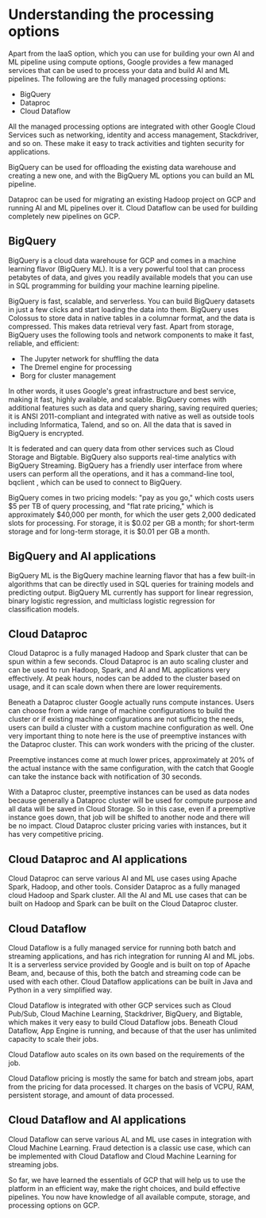 

# Understanding the processing options 

Apart from the IaaS option, which you can use for building your own AI and ML pipeline using compute options, Google provides a few managed services that can be used to process your data and build AI and ML pipelines. The following are the fully managed processing options:

- BigQuery
- Dataproc
- Cloud Dataflow

All the managed processing options are integrated with other Google Cloud Services such as networking, identity and access management, Stackdriver, and so on. These make it easy to track activities and tighten security for applications.

BigQuery can be used for offloading the existing data warehouse and creating a new one, and with the BigQuery ML options you can build an ML pipeline.

Dataproc can be used for migrating an existing Hadoop project on GCP and running AI and ML pipelines over it. Cloud Dataflow can be used for building completely new pipelines on GCP.


## BigQuery

BigQuery is a cloud data warehouse for GCP and comes in a machine learning flavor (BigQuery ML). It is a very powerful tool that can process petabytes of data, and gives you readily available models that you can use in SQL programming for building your machine learning pipeline.

BigQuery is fast, scalable, and serverless. You can build BigQuery datasets in just a few clicks and start loading the data into them. BigQuery uses Colossus to store data in native tables in a columnar format, and the data is compressed. This makes data retrieval very fast. Apart from storage, BigQuery uses the following tools and network components to make it fast, reliable, and efficient:

- The Jupyter network for shuffling the data
- The Dremel engine for processing
- Borg for cluster management

In other words, it uses Google's great infrastructure and best service, making it fast, highly available, and scalable. BigQuery comes with additional features such as data and query sharing, saving required queries; it is ANSI 2011-compliant and integrated with native as well as outside tools including Informatica, Talend, and so on. All the data that is saved in BigQuery is encrypted.

It is federated and can query data from other services such as Cloud Storage and Bigtable. BigQuery also supports real-time analytics with BigQuery Streaming.
BigQuery has a friendly user interface from where users can perform all the operations, and it has a command-line tool, bqclient , which can be used to connect to BigQuery.

BigQuery comes in two pricing models: "pay as you go," which costs users $5 per TB of query processing, and "flat rate pricing," which is approximately $40,000 per month, for which the user gets 2,000 dedicated slots for processing. For storage, it is $0.02 per GB a month; for short-term storage and for long-term storage, it is $0.01 per GB a month.



## BigQuery and AI applications

BigQuery ML is the BigQuery machine learning flavor that has a few built-in algorithms that can be directly used in SQL queries for training models and predicting output. BigQuery ML currently has support for linear regression, binary logistic regression, and multiclass logistic regression for classification models.


## Cloud Dataproc

Cloud Dataproc is a fully managed Hadoop and Spark cluster that can be spun within a few seconds. Cloud Dataproc is an auto scaling cluster and can be used to run Hadoop, Spark, and AI and ML applications very effectively. At peak hours, nodes can be added to the cluster based on usage, and it can scale down when there are lower requirements.

Beneath a Dataproc cluster Google actually runs compute instances. Users can choose from a wide range of machine configurations to build the cluster or if existing machine configurations are not sufficing the needs, users can build a cluster with a custom machine configuration as well. One very important thing to note here is the use of preemptive instances with the Dataproc cluster. This can work wonders with the pricing of the cluster.

Preemptive instances come at much lower prices, approximately at 20% of the actual instance with the same configuration, with the catch that Google can take the instance back with notification of 30 seconds.

With a Dataproc cluster, preemptive instances can be used as data nodes because generally a Dataproc cluster will be used for compute purpose and all data will be saved in Cloud Storage. So in this case, even if a preemptive instance goes down, that job will be shifted to another node and there will be no impact. Cloud Dataproc cluster pricing varies with instances, but it has very competitive pricing.


## Cloud Dataproc and AI applications

Cloud Dataproc can serve various AI and ML use cases using Apache Spark, Hadoop, and other tools. Consider Dataproc as a fully managed cloud Hadoop and Spark cluster. All the AI and ML use cases that can be built on Hadoop and Spark can be built on the Cloud Dataproc cluster.


## Cloud Dataflow

Cloud Dataflow is a fully managed service for running both batch and streaming applications, and has rich integration for running AI and ML jobs. It is a serverless service provided by Google and is built on top of Apache Beam, and, because of this, both the batch and streaming code can be used with each other. Cloud Dataflow applications can be built in Java and Python in a very simplified way.


Cloud Dataflow is integrated with other GCP services such as Cloud Pub/Sub, Cloud Machine Learning, Stackdriver, BigQuery, and Bigtable, which makes it very easy to build Cloud Dataflow jobs. Beneath Cloud Dataflow, App Engine is running, and because of that the user has unlimited capacity to scale their jobs.

Cloud Dataflow auto scales on its own based on the requirements of the job.


Cloud Dataflow pricing is mostly the same for batch and stream jobs, apart from the pricing for data processed. It charges on the basis of VCPU, RAM, persistent storage, and amount of data processed.


## Cloud Dataflow and AI applications

Cloud Dataflow can serve various AL and ML use cases in integration with Cloud Machine Learning. Fraud detection is a classic use case, which can be implemented with Cloud Dataflow and Cloud Machine Learning for streaming jobs.

So far, we have learned the essentials of GCP that will help us to use the platform in an efficient way, make the right choices, and build effective pipelines. You now have knowledge of all available compute, storage, and processing options on GCP. 

